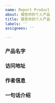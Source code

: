 ```yaml
---
name: Report Product
about: 报告你的个人产品
title: 报告你的个人产品
labels: ''
assignees: ''

---
```


### 产品名字

###  访问地址


### 作者信息


### 一句话介绍
